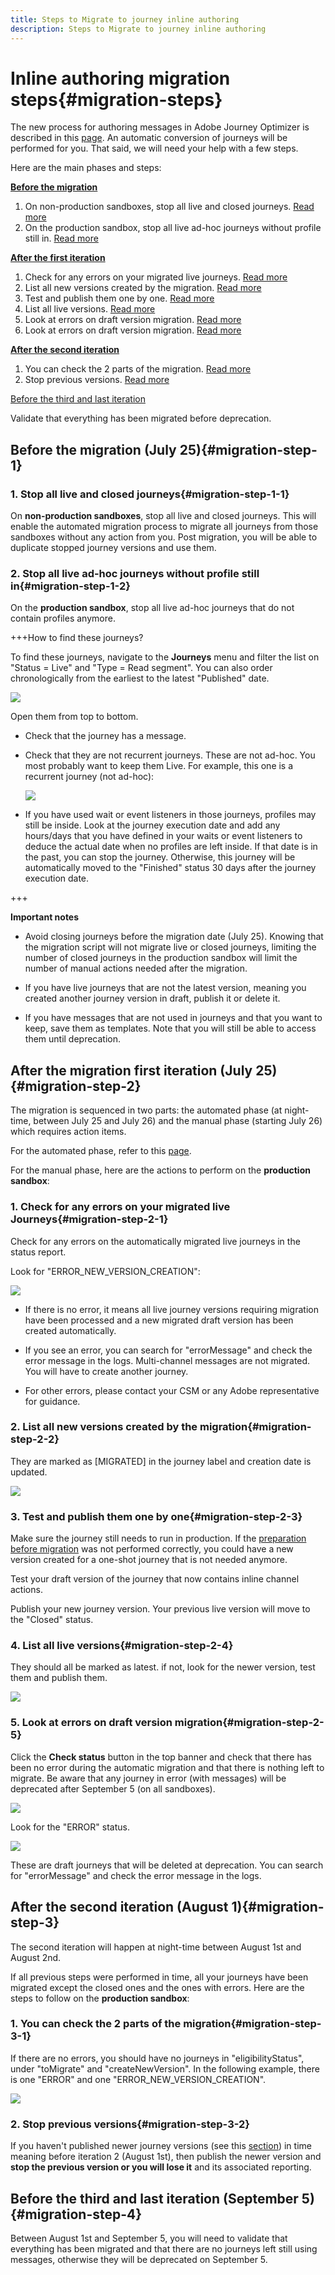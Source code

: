 ```yaml
---
title: Steps to Migrate to journey inline authoring
description: Steps to Migrate to journey inline authoring
---
```


# Inline authoring migration steps{#migration-steps}

The new process for authoring messages in Adobe Journey Optimizer is described in this [page](../rn/inline-messages.md). An automatic conversion of journeys will be performed for you. That said, we will need your help with a few steps.

Here are the main phases and steps:

**[Before the migration](../rn/inline-messages-steps.md#migration-step-1)**

1. On non-production sandboxes, stop all live and closed journeys. [Read more](../rn/inline-messages-steps.md#migration-step-1-1)
1. On the production sandbox, stop all live ad-hoc journeys without profile still in. [Read more](../rn/inline-messages-steps.md#migration-step-1-2)

**[After the first iteration](../rn/inline-messages-steps.md#migration-step-2)**

1. Check for any errors on your migrated live journeys. [Read more](../rn/inline-messages-steps.md#migration-step-2-1)
1. List all new versions created by the migration. [Read more](../rn/inline-messages-steps.md#migration-step-2-2)
1. Test and publish them one by one. [Read more](../rn/inline-messages-steps.md#migration-step-2-3)
1. List all live versions. [Read more](../rn/inline-messages-steps.md#migration-step-2-4)
1. Look at errors on draft version migration. [Read more](../rn/inline-messages-steps.md#migration-step-2-5)
1. Look at errors on draft version migration. [Read more](../rn/inline-messages-steps.md#migration-step-2-5)

**[After the second iteration](../rn/inline-messages-steps.md#migration-step-3)**

1. You can check the 2 parts of the migration. [Read more](../rn/inline-messages-steps.md#migration-step-3-1)
1. Stop previous versions. [Read more](../rn/inline-messages-steps.md#migration-step-3-2)

[Before the third and last iteration](../rn/inline-messages-steps.md#migration-step-4)

Validate that everything has been migrated before deprecation.

## Before the migration (July 25){#migration-step-1}

### 1. Stop all live and closed journeys{#migration-step-1-1}

On **non-production sandboxes**, stop all live and closed journeys. This will enable the automated migration process to migrate all journeys from those sandboxes without any action from you. Post migration, you will be able to duplicate stopped journey versions and use them.

### 2. Stop all live ad-hoc journeys without profile still in{#migration-step-1-2}

On the **production sandbox**, stop all live ad-hoc journeys that do not contain profiles anymore.

+++How to find these journeys?

To find these journeys, navigate to the **Journeys** menu and filter the list on "Status = Live" and "Type = Read segment". You can also order chronologically from the earliest to the latest "Published" date. 

![](assets/inline-migration-steps1.png)

Open them from top to bottom.

* Check that the journey has a message. 
* Check that they are not recurrent journeys. These are not ad-hoc. You most probably want to keep them Live. For example, this one is a recurrent journey (not ad-hoc):

    ![](assets/inline-migration-steps2.png)

* If you have used wait or event listeners in those journeys, profiles may still be inside. Look at the journey execution date and add any hours/days that you have defined in your waits or event listeners to deduce the actual date when no profiles are left inside. If that date is in the past, you can stop the journey. Otherwise, this journey will be automatically moved to the "Finished" status 30 days after the journey execution date.

+++

**Important notes**

* Avoid closing journeys before the migration date (July 25). Knowing that the migration script will not migrate live or closed journeys, limiting the number of closed journeys in the production sandbox will limit the number of manual actions needed after the migration. 

* If you have live journeys that are not the latest version, meaning you created another journey version in draft, publish it or delete it.

* If you have messages that are not used in journeys and that you want to keep, save them as templates. Note that you will still be able to access them until deprecation.

## After the migration first iteration (July 25){#migration-step-2}

The migration is sequenced in two parts: the automated phase (at night-time, between July 25 and July 26) and the manual phase (starting July 26) which requires action items.

For the automated phase, refer to this [page](../rn/inline-messages.md#process).

For the manual phase, here are the actions to perform on the **production sandbox**:

<!--
_On non-production sandboxes:_

**1. Check the migration status report for any error**

Click the **Check status** button in the top banner and check that there has been no error during the automatic migration and that there is nothing left to migrate. 

![](assets/inline-migration-steps3.png)

Look for the "ERROR" status. 

![](assets/inline-migration-steps4.png)

* If there is no error, you are good to go.
* If there are errors, look for the error by searching "errorMessage". The following error is expected as migration of multi-channel messages is not supported: "Migration of multi-channel messages is not supported". You will have to rebuild this journey.

    ![](assets/inline-migration-steps5.png)

_On the production sandbox:_

-->

### 1. Check for any errors on your migrated live Journeys{#migration-step-2-1}

Check for any errors on the automatically migrated live journeys in the status report.

Look for "ERROR_NEW_VERSION_CREATION":

![](assets/inline-migration-steps6.png)

* If there is no error, it means all live journey versions requiring migration have been processed and a new migrated draft version has been created automatically.

* If you see an error, you can search for "errorMessage" and check the error message in the logs. Multi-channel messages are not migrated. You will have to create another journey.

* For other errors, please contact your CSM or any Adobe representative for guidance.

### 2. List all new versions created by the migration{#migration-step-2-2}

They are marked as [MIGRATED] in the journey label and creation date is updated.

![](assets/inline-migration-steps7.png)

### 3. Test and publish them one by one{#migration-step-2-3}

Make sure the journey still needs to run in production. If the [preparation before migration](../rn/inline-messages-steps.md#migration-step-1) was not performed correctly, you could have a new version created for a one-shot journey that is not needed anymore.

Test your draft version of the journey that now contains inline channel actions.

Publish your new journey version. Your previous live version will move to the "Closed" status.

### 4. List all live versions{#migration-step-2-4}

They should all be marked as latest. if not, look for the newer version, test them and publish them.

![](assets/inline-migration-steps8.png)

### 5. Look at errors on draft version migration{#migration-step-2-5}

Click the **Check status** button in the top banner and check that there has been no error during the automatic migration and that there is nothing left to migrate. Be aware that any journey in error (with messages) will be deprecated after September 5 (on all sandboxes).

![](assets/inline-migration-steps11.png)

Look for the "ERROR" status. 

![](assets/inline-migration-steps9.png)

These are draft journeys that will be deleted at deprecation. You can search for "errorMessage" and check the error message in the logs.

## After the second iteration (August 1){#migration-step-3}

The second iteration will happen at night-time between August 1st and August 2nd.

<!--
_On non-production sandboxes:_

**1. Check at the status report**

Click the **Check status** button in the top banner and check that all journeys have been migrated and there's nothing left to migrate. If there is an error or something left to migrate, please reach out to your CSM or Adobe representative for guidance.

-->

If all previous steps were performed in time, all your journeys have been migrated except the closed ones and the ones with errors. Here are the steps to follow on the **production sandbox**:

### 1. You can check the 2 parts of the migration{#migration-step-3-1}

If there are no errors, you should have no journeys in "eligibilityStatus", under "toMigrate" and "createNewVersion". In the following example, there is one "ERROR" and one "ERROR_NEW_VERSION_CREATION". 

![](assets/inline-migration-steps10.png)

### 2. Stop previous versions{#migration-step-3-2}

If you haven't published newer journey versions (see this [section](../rn/inline-messages-steps.md#migration-step-2-3)) in time meaning before iteration 2 (August 1st), then publish the newer version and **stop the previous version or you will lose it** and its associated reporting. 

## Before the third and last iteration (September 5){#migration-step-4}

Between August 1st and September 5, you will need to validate that everything has been migrated and that there are no journeys left still using messages, otherwise they will be deprecated on September 5.

